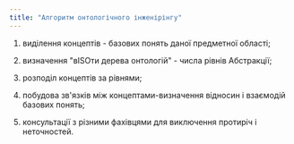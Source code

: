 ```yaml
---
title: "Алгоритм онтологічного інженірінгу"
---
```




1. виділення концептів - базових понять даної предметної області;

2. визначення "вISOти дерева онтологій" - числа рівнів Абстракції;

3. розподіл концептів за рівнями;

4. побудова зв'язків між концептами-визначення відносин і взаємодій базових понять;

5. консультації з різними фахівцями для виключення протиріч і неточностей.